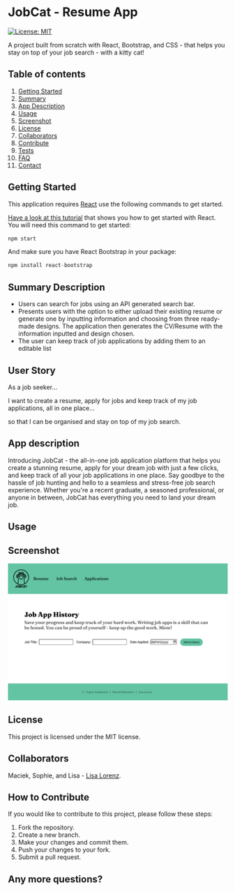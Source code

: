 # JobCat - Resume App

  [![License: MIT](https://img.shields.io/badge/License-MIT-yellow.svg)](https://opensource.org/licenses/MIT)<br>

A project built from scratch with React, Bootstrap, and CSS - that helps you stay on top of your job search - with a kitty cat!

## Table of contents
1. [Getting Started](#toc-gettingstarted)
2. [Summary](#toc-summary)
3. [App Description](#toc-appdescription)
4. [Usage](#toc-usage)
5. [Screenshot](#toc-screenshot)
6. [License](#toc-license)
7. [Collaborators](#toc-collaborators)
8. [Contribute](#toc-contribute)
9. [Tests](#toc-tests)
10. [FAQ](#toc-faq)
11. [Contact](#toc-contact)


## Getting Started <a name="toc-gettingstarted"></a>
This application requires [React](https://www.youtube.com/watch?v=jp1sQZPQ_Rw) use the following commands to get started.

[Have a look at this tutorial](https://github.com/gitname/react-gh-pages) that shows you how to get started with React. You will need this command to get started:

```javascript
npm start
```

And make sure you have React Bootstrap in your package:

```javascript
npm install react-bootstrap 
```

## Summary Description <a name="toc-summary"></a>

- Users can search for jobs using an API generated search bar.
- Presents users with the option to either upload their existing resume or generate one by inputting information and choosing from three ready-made designs. The application then generates the CV/Resume with the information inputted and design chosen. 
- The user can keep track of job applications by adding them to an editable list


## User Story

As a job seeker...

I want to create a resume, apply for jobs and keep track of my job applications, all in one place...

so that I can be organised and stay on top of my job search.

## App description <a name="toc-appdescription"></a>

Introducing JobCat - the all-in-one job application platform that helps you create a stunning resume, apply for your dream job with just a few clicks, and keep track of all your job applications in one place. Say goodbye to the hassle of job hunting and hello to a seamless and stress-free job search experience. Whether you're a recent graduate, a seasoned professional, or anyone in between, JobCat has everything you need to land your dream job. 


## Usage <a name="toc-usage"></a>


## Screenshot <a name="toc-screenshot"></a>

![screenshot of the about page](./src/images/jobcat-screenshot.png)


## License <a name="toc-license"></a>

This project is licensed under the MIT license.


## Collaborators <a name="toc-collaborate"></a>

Maciek, Sophie, and Lisa - [Lisa Lorenz](https://github.com/LisaMLorenz). 


## How to Contribute <a name="toc-contribute"></a>
If you would like to contribute to this project, please follow these steps:

1. Fork the repository.
2. Create a new branch.
3. Make your changes and commit them.
4. Push your changes to your fork.
5. Submit a pull request.


## Any more questions? <a name="toc-contact"></a>